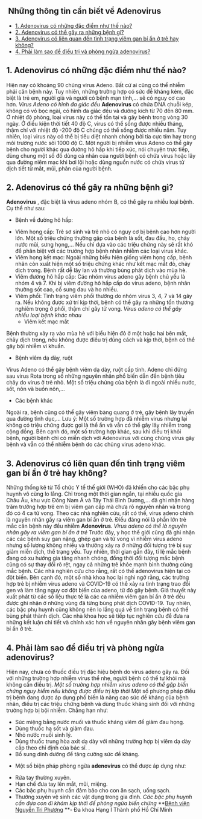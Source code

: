 ## ️ Những thông tin cần biết về Adenovirus

  * [1. Adenovirus có những đặc điểm như thế nào?](https://bvnguyentriphuong.com.vn/benh-truyen-nhiem/nhung-thong-tin-can-biet-ve-adenovirus#1-adenovirus-c-nhng-c-im-nh-th-no)
  * [2. Adenovirus có thể gây ra những bệnh gì?](https://bvnguyentriphuong.com.vn/benh-truyen-nhiem/nhung-thong-tin-can-biet-ve-adenovirus#2-adenovirus-c-th-gy-ra-nhng-bnh-g)
  * [3. Adenovirus có liên quan đến tình trạng viêm gan bí ẩn ở trẻ hay không?](https://bvnguyentriphuong.com.vn/benh-truyen-nhiem/nhung-thong-tin-can-biet-ve-adenovirus#3-adenovirus-c-lin-quan-n-tnh-trng-vim-gan-b-n-tr-hay-khng)
  * [4. Phải làm sao để điều trị và phòng ngừa adenovirus?](https://bvnguyentriphuong.com.vn/benh-truyen-nhiem/nhung-thong-tin-can-biet-ve-adenovirus#4-phi-lm-sao-iu-tr-v-phng-nga-adenovirus)


## **1. Adenovirus có những đặc điểm như thế nào?**
Hiện nay có khoảng 90 chủng virus Adeno. Bất cứ ai cũng có thể nhiễm phải căn bệnh này. Tuy nhiên, những trường hợp có sức đề kháng kém, đặc biệt là trẻ em, người già và người có bệnh mạn tính,… sẽ có nguy cơ cao hơn.
_Virus Adeno có hình đa giác đều_
**Adenovirus** có chứa DNA chuỗi kép, không có vỏ bọc ngài, có hình đa giác đều và đường kích từ 70 đến 80 mm. Ở nhiệt độ phòng, loại virus này có thể tồn tại và gây bệnh trong vòng 30 ngày. Ở điều kiện thời tiết 40 độ C, virus có thể sống được nhiều tháng, thậm chí với nhiệt độ -200 độ C chúng có thể sống được nhiều năm. Tuy nhiên, loại virus này có thể bị tiêu diệt nhanh chóng bởi tia cực tím hay trong môi trường nước sôi 1000 độ C.
Một người bị nhiễm virus Adeno có thể gây bệnh cho người khác qua đường hô hấp khi tiếp xúc, nói chuyện trực tiếp, dùng chung một số đồ dùng cá nhân của người bệnh có chứa virus hoặc lây qua đường niêm mạc khi bơi lội hoặc dùng nguồn nước có chứa virus từ dịch tiết từ mắt, mũi, phân của người bệnh.
## **2. Adenovirus có thể gây ra những bệnh gì?**
**Adenovirus** , đặc biệt là virus adeno nhóm B, có thể gây ra nhiều loại bệnh. Cụ thể như sau:
  * Bệnh về đường hô hấp:


+ Viêm họng cấp: Trẻ sơ sinh và trẻ nhỏ có nguy cơ bị bệnh cao hơn người lớn. Một số triệu chứng thường gặp của bệnh là sốt, đau đầu, ho, chảy nước mũi, sưng họng,… Nếu chỉ dựa vào các triệu chứng này sẽ rất khó để phân biệt với các trường hợp bệnh nhân nhiễm các loại virus khác.
+ Viêm họng kết mạc: Ngoài những biểu hiện giống viêm họng cấp, bệnh nhân còn xuất hiện một số triệu chứng khác như kết mạc mắt đỏ, chảy dịch trong. Bệnh rất dễ lây lan và thường bùng phát dịch vào mùa hè.
+ Viêm đường hô hấp cấp: Các nhóm virus adeno gây bệnh chủ yếu là nhóm 4 và 7. Khi bị viêm đường hô hấp cấp do virus adeno, bệnh nhân thường sốt cao, cổ sưng đau và ho nhiều.
+ Viêm phổi: Tình trạng viêm phổi thường do nhóm virus 3, 4, 7 và 14 gây ra. Nếu không được xử trí kịp thời, bệnh có thể gây ra những tổn thương nghiêm trọng ở phổi, thậm chí gây tử vong.
_Virus adeno có thể gây nhiều loại bệnh khác nhau_
  * Viêm kết mạc mắt


Bệnh thường xảy ra vào mùa hè với biểu hiện đỏ ở một hoặc hai bên mắt, chảy dịch trong, nếu không được điều trị đúng cách và kịp thời, bệnh có thể gây bội nhiễm vi khuẩn.
  * Bệnh viêm dạ dày, ruột


Virus Adeno có thể gây bệnh viêm dạ dày, ruột cấp tính. Adeno chỉ đứng sau virus Rota trong số những nguyên nhân phổ biến dẫn đến bệnh tiêu chảy do virus ở trẻ nhỏ. Một số triệu chứng của bệnh là đi ngoài nhiều nước, sốt, nôn và buồn nôn,…
  * Các bệnh khác


Ngoài ra, bệnh cũng có thể gây viêm bàng quang ở trẻ, gây bệnh lây truyền qua đường tình dục,…
Lưu ý: Một số trường hợp đã nhiễm virus nhưng lại không có triệu chứng được gọi là thể ẩn và vẫn có thể gây lây nhiễm trong cộng đồng. Bên cạnh đó, một số trường hợp khác, sau khi điều trị khỏi bệnh, người bệnh chỉ có miễn dịch với Adenovirus với cùng chủng virus gây bệnh và vẫn có thể nhiễm bệnh do các chủng virus adeno khác.
## **3. Adenovirus có liên quan đến tình trạng viêm gan bí ẩn ở trẻ hay không?**
Những thống kê từ Tổ chức Y tế thế giới (WHO) đã khiến cho các bậc phụ huynh vô cùng lo lắng. Chỉ trong một thời gian ngắn, tại nhiều quốc gia Châu Âu, khu vực Đông Nam Á và Tây Thái Bình Dương,… đã ghi nhận hàng trăm trường hợp trẻ em bị viêm gan cấp mà chưa rõ nguyên nhân và trong đó có 4 ca tử vong.
Theo các nhà nghiên cứu, rất có thể, virus adeno chính là nguyên nhân gây ra viêm gan bí ẩn ở trẻ. Điều đáng nói là phần lớn trẻ mắc căn bệnh này đều nhiễm **Adenovirus**.
_Virus adeno có thể là nguyên nhân gây ra viêm gan bí ẩn ở trẻ_
Trước đây, y học thế giới cũng đã ghi nhận các các bệnh suy gan nặng, ghép gan và tử vong vì nhiễm virus adeno nhưng số lượng không nhiều và thường xảy ra ở những đối tượng trẻ bị suy giảm miễn dịch, thể trạng yếu. Tuy nhiên, thời gian gần đây, tỉ lệ mắc bệnh đang có xu hướng gia tăng nhanh chóng, đồng thời đối tượng mắc bệnh cũng có sự thay đổi rõ rệt, ngay cả những trẻ khỏe mạnh bình thường cũng mắc bệnh.
Các nhà nghiên cứu cho rằng, rất có thể adenovirus hiện tại có đột biến. Bên cạnh đó, một số nhà khoa học lại nghi ngờ rằng, các trường hợp trẻ bị nhiễm virus adeno và COVID-19 có thể xảy ra tình trạng trao đổi gen và làm tăng nguy cơ đột biến của adeno, từ đó gây bệnh. Giả thuyết này xuất phát từ các số liệu thực tế là các ca nhiễm viêm gan bí ẩn ở trẻ đều được ghi nhận ở những vùng đã từng bùng phát dịch COVID-19.
Tuy nhiên, các bậc phụ huynh cũng không nên lo lắng quá về tình trạng bệnh có thể bùng phát thành dịch. Các nhà khoa học sẽ tiếp tục nghiên cứu để đưa ra những kết luận chi tiết và chính xác hơn về nguyên nhân gây bệnh viêm gan bí ẩn ở trẻ.
## **4. Phải làm sao để điều trị và phòng ngừa adenovirus?**
Hiện nay, chưa có thuốc điều trị đặc hiệu bệnh do virus adeno gây ra. Đối với những trường hợp nhiễm virus thể nhẹ, người bệnh có thể tự khỏi mà không cần điều trị.
_Một số trường hợp nhiễm virus adeno có thể gặp biến chứng nguy hiểm nếu không được điều trị kịp thời_
Một số phương pháp điều trị bệnh đang được áp dụng phổ biến là nâng cao sức đề kháng của bệnh nhân, điều trị các triệu chứng bệnh và dùng thuốc kháng sinh đối với những trường hợp bị bội nhiễm. Chẳng hạn như:
+ Súc miệng bằng nước muối và thuốc kháng viêm để giảm đau họng.
+ Dùng thuốc hạ sốt và giảm đau.
+ Nhỏ nước muối sinh lý.
+ Dùng thuốc trung hòa axit dạ dày với những trường hợp bị viêm dạ dày cấp theo chỉ định của bác sĩ. .
+ Bổ sung dinh dưỡng để tăng cường sức đề kháng.
- Một số biện pháp phòng ngừa **adenovirus** có thể được áp dụng như:
+ Rửa tay thường xuyên.
+ Hạn chế đưa tay lên mắt, mũi, miệng.
+ Các bậc phụ huynh cần đảm bảo cho con ăn sạch, uống sạch.
+ Thường xuyên vệ sinh các vật dụng trong gia đình.
_Các bậc phụ huynh cần đưa con đi khám kịp thời để phòng ngừa biến chứng_
**[Bệnh viện Nguyễn Tri Phương](https://bvnguyentriphuong.com.vn/) **- Đa khoa Hạng I Thành phố Hồ Chí Minh
